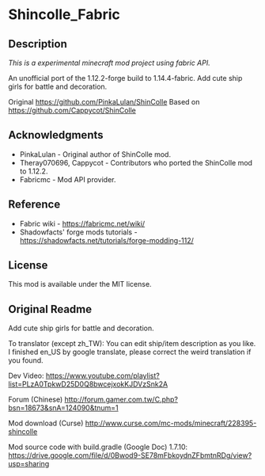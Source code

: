 # Shincolle_Fabric

## Description

*This is a experimental minecraft mod project using fabric API.*  

An unofficial port of the 1.12.2-forge build to 1.14.4-fabric.
Add cute ship girls for battle and decoration.

Original https://github.com/PinkaLulan/ShinColle
Based on https://github.com/Cappycot/ShinColle

## Acknowledgments

- PinkaLulan - Original author of ShinColle mod.  
- Theray070696, Cappycot - Contributors who ported the ShinColle mod to 1.12.2.  
- Fabricmc - Mod API provider.  

## Reference

- Fabric wiki - https://fabricmc.net/wiki/  
- Shadowfacts' forge mods tutorials - https://shadowfacts.net/tutorials/forge-modding-112/  

## License

This mod is available under the MIT license.

## Original Readme
Add cute ship girls for battle and decoration.

To translator (except zh_TW): You can edit ship/item description as you like. I finished en_US by google translate, please correct the weird translation if you found.

Dev Video: https://www.youtube.com/playlist?list=PLzA0TpkwD25D0Q8bwcejxokKJDVzSnk2A

Forum (Chinese) http://forum.gamer.com.tw/C.php?bsn=18673&snA=124090&tnum=1

Mod download (Curse) http://www.curse.com/mc-mods/minecraft/228395-shincolle

Mod source code with build.gradle (Google Doc) 1.7.10: https://drive.google.com/file/d/0Bwod9-SE78mFbkoydnZFbmtnRDg/view?usp=sharing

